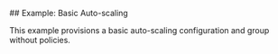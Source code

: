 ## Example: Basic Auto-scaling

This example provisions a basic auto-scaling configuration and group without policies.
